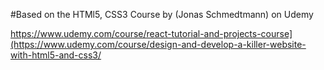 #Based on the HTMl5, CSS3 Course by (Jonas Schmedtmann) on Udemy

https://www.udemy.com/course/react-tutorial-and-projects-course](https://www.udemy.com/course/design-and-develop-a-killer-website-with-html5-and-css3/
